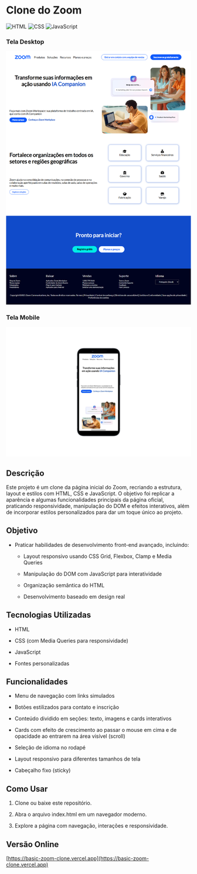 # Clone do Zoom

![HTML](https://img.shields.io/badge/HTML5-E34F26?style=for-the-badge&logo=html5&logoColor=white) ![CSS](https://img.shields.io/badge/CSS3-1572B6?style=for-the-badge&logo=css3&logoColor=white) ![JavaScript](https://img.shields.io/badge/JavaScript-F7DF1E?style=for-the-badge&logo=javascript&logoColor=black)

### Tela Desktop
![Preview - Desktop](./assets/img/screencapture-basic-zoom-clone-vercel-app-2025-08-11-11_38_40.png)

### Tela Mobile
![Preview - Mobile](./assets/img/zoom-celular.png)

## Descrição

Este projeto é um clone da página inicial do Zoom, recriando a estrutura, layout e estilos com HTML, CSS e JavaScript. O objetivo foi replicar a aparência e algumas funcionalidades principais da página oficial, praticando responsividade, manipulação do DOM e efeitos interativos, além de incorporar estilos personalizados para dar um toque único ao projeto.

## Objetivo

- Praticar habilidades de desenvolvimento front-end avançado, incluindo:

  - Layout responsivo usando CSS Grid, Flexbox, Clamp e Media Queries

  - Manipulação do DOM com JavaScript para interatividade

  - Organização semântica do HTML

  - Desenvolvimento baseado em design real

## Tecnologias Utilizadas

- HTML

- CSS (com Media Queries para responsividade)

- JavaScript

- Fontes personalizadas

## Funcionalidades

- Menu de navegação com links simulados

- Botões estilizados para contato e inscrição

- Conteúdo dividido em seções: texto, imagens e cards interativos

- Cards com efeito de crescimento ao passar o mouse em cima e de opacidade ao entrarem na área visível (scroll)

- Seleção de idioma no rodapé

- Layout responsivo para diferentes tamanhos de tela

- Cabeçalho fixo (sticky)

## Como Usar

1. Clone ou baixe este repositório.

2. Abra o arquivo index.html em um navegador moderno.

3. Explore a página com navegação, interações e responsividade.

## Versão Online

[https://basic-zoom-clone.vercel.app](https://basic-zoom-clone.vercel.app)
